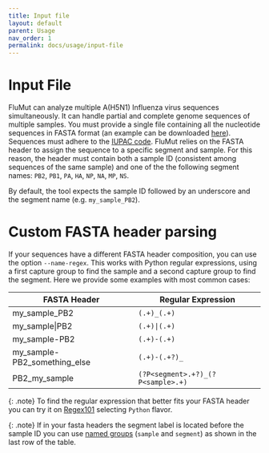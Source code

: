 ```yaml
---
title: Input file
layout: default
parent: Usage
nav_order: 1
permalink: docs/usage/input-file
---
```


# Input File
FluMut can analyze multiple A(H5N1) Influenza virus sequences simultaneously.
It can handle partial and complete genome sequences of multiple samples.
You must provide a single file containing all the nucleotide sequences in FASTA format (an example can be downloaded [here](https://github.com/izsvenezie-virology/FluMut/releases/latest/download/fasta_input_example.fa)).
Sequences must adhere to the [IUPAC code](https://www.bioinformatics.org/sms/iupac.html).
FluMut relies on the FASTA header to assign the sequence to a specific segment and sample.
For this reason, the header must contain both a sample ID (consistent among sequences of the same sample) and one of the the following segment names: `PB2`, `PB1`, `PA`, `HA`, `NP`, `NA`, `MP`, `NS`.

By default, the tool expects the sample ID followed by an underscore and the segment name (e.g. `my_sample_PB2`).

# Custom FASTA header parsing
If your sequences have a different FASTA header composition, you can use the option `--name-regex`.
This works with Python regular expressions, using a first capture group to find the sample and a second capture group to find the segment.
Here we provide some examples with most common cases:

| FASTA Header                  | Regular Expression                |
| ----------------------------- | --------------------------------- |
| my_sample_PB2                 | `(.+)_(.+)`                       |
| my_sample\|PB2                | `(.+)\|(.+)`                      |
| my_sample-PB2                 | `(.+)-(.+)`                       |
| my_sample-PB2_something_else  | `(.+)-(.+?)_`                     |
| PB2_my_sample                 | `(?P<segment>.+?)_(?P<sample>.+)` |
 
{: .note}
To find the regular expression that better fits your FASTA header you can try it on [Regex101](https://regex101.com/) selecting `Python` flavor.

{: .note}
If in your fasta headers the segment label is located before the sample ID you can use [named groups](https://docs.python.org/3/howto/regex.html#non-capturing-and-named-groups) (`sample` and `segment`) as shown in the last row of the table.
